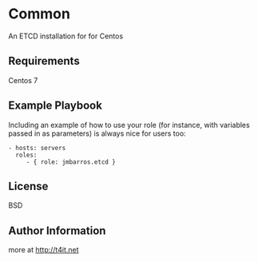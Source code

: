 Common
=========

An ETCD installation for for Centos

Requirements
------------

Centos 7


Example Playbook
----------------

Including an example of how to use your role (for instance, with variables passed in as parameters) is always nice for users too:

    - hosts: servers
      roles:
         - { role: jmbarros.etcd }

License
-------

BSD

Author Information
------------------
more at http://t4it.net
